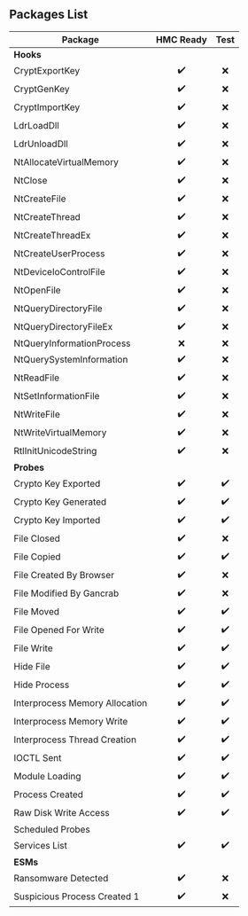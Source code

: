 ## Packages List
| Package | HMC Ready | Test |
|---------|:---------:|:----:|
| **Hooks**|
| CryptExportKey|:heavy_check_mark:|:x:|
| CryptGenKey|:heavy_check_mark:|:x:|
| CryptImportKey|:heavy_check_mark:|:x:|
| LdrLoadDll|:heavy_check_mark:|:x:|
| LdrUnloadDll|:heavy_check_mark:|:x:|
| NtAllocateVirtualMemory|:heavy_check_mark:|:x:|
| NtClose|:heavy_check_mark:|:x:|
| NtCreateFile|:heavy_check_mark:|:x:|
| NtCreateThread|:heavy_check_mark:|:x:|
| NtCreateThreadEx|:heavy_check_mark:|:x:|
| NtCreateUserProcess|:heavy_check_mark:|:x:|
| NtDeviceIoControlFile|:heavy_check_mark:|:x:|
| NtOpenFile|:heavy_check_mark:|:x:|
| NtQueryDirectoryFile|:heavy_check_mark:|:x:|
| NtQueryDirectoryFileEx|:heavy_check_mark:|:x:|
| NtQueryInformationProcess|:x:|:x:|
| NtQuerySystemInformation|:heavy_check_mark:|:x:|
| NtReadFile|:heavy_check_mark:|:x:|
| NtSetInformationFile|:heavy_check_mark:|:x:|
| NtWriteFile|:heavy_check_mark:|:x:|
| NtWriteVirtualMemory|:heavy_check_mark:|:x:|
| RtlInitUnicodeString|:heavy_check_mark:|:x:|
| **Probes**|
| Crypto Key Exported|:heavy_check_mark:|:heavy_check_mark:|
| Crypto Key Generated|:heavy_check_mark:|:heavy_check_mark:|
| Crypto Key Imported|:heavy_check_mark:|:heavy_check_mark:|
| File Closed|:heavy_check_mark:|:x:|
| File Copied|:heavy_check_mark:|:heavy_check_mark:|
| File Created By Browser|:heavy_check_mark:|:x:|
| File Modified By Gancrab|:heavy_check_mark:|:x:|
| File Moved|:heavy_check_mark:|:heavy_check_mark:|
| File Opened For Write|:heavy_check_mark:|:heavy_check_mark:|
| File Write|:heavy_check_mark:|:heavy_check_mark:|
| Hide File|:heavy_check_mark:|:heavy_check_mark:|
| Hide Process|:heavy_check_mark:|:heavy_check_mark:|
| Interprocess Memory Allocation|:heavy_check_mark:|:heavy_check_mark:|
| Interprocess Memory Write|:heavy_check_mark:|:heavy_check_mark:|
| Interprocess Thread Creation|:heavy_check_mark:|:heavy_check_mark:|
| IOCTL Sent|:heavy_check_mark:|:heavy_check_mark:|
| Module Loading|:heavy_check_mark:|:heavy_check_mark:|
| Process Created|:heavy_check_mark:|:heavy_check_mark:|
| Raw Disk Write Access|:heavy_check_mark:|:heavy_check_mark:|
| Scheduled Probes|
| Services List|:heavy_check_mark:|:heavy_check_mark:|
| **ESMs**|
| Ransomware Detected|:heavy_check_mark:|:x:|
| Suspicious Process Created 1|:heavy_check_mark:|:x:|

